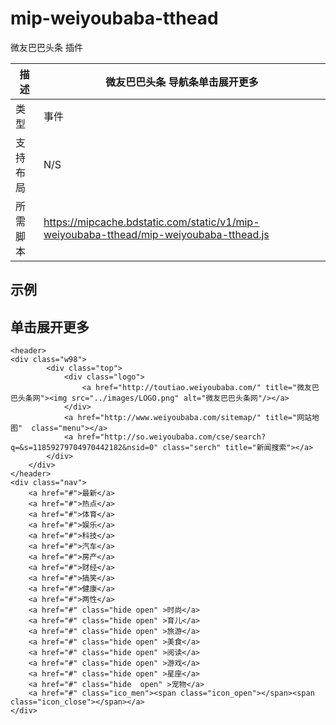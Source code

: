 # mip-weiyoubaba-tthead

微友巴巴头条 插件

描述|微友巴巴头条 导航条单击展开更多
----|----
类型|事件
支持布局| N/S
所需脚本| https://mipcache.bdstatic.com/static/v1/mip-weiyoubaba-tthead/mip-weiyoubaba-tthead.js

## 示例

## 单击展开更多

```
<header>
<div class="w98">
		<div class="top">
			<div class="logo">
				<a href="http://toutiao.weiyoubaba.com/" title="微友巴巴头条网"><img src="../images/LOGO.png" alt="微友巴巴头条网"/></a>
			</div>
			<a href="http://www.weiyoubaba.com/sitemap/" title="网站地图"  class="menu"></a>
			<a href="http://so.weiyoubaba.com/cse/search?q=&s=11859279704970442182&nsid=0" class="serch" title="新闻搜索"></a>
		</div>
	</div>
</header>
<div class="nav">
	<a href="#">最新</a>
	<a href="#">热点</a>
	<a href="#">体育</a>
	<a href="#">娱乐</a>
	<a href="#">科技</a>
	<a href="#">汽车</a>
	<a href="#">房产</a>
	<a href="#">财经</a>
	<a href="#">搞笑</a>
	<a href="#">健康</a>
	<a href="#">两性</a>
	<a href="#" class="hide open" >时尚</a>
	<a href="#" class="hide open" >育儿</a>
	<a href="#" class="hide open" >旅游</a>
	<a href="#" class="hide open" >美食</a>
	<a href="#" class="hide open" >阅读</a>
	<a href="#" class="hide open" >游戏</a>
	<a href="#" class="hide open" >星座</a>
	<a href="#" class="hide  open" >宠物</a>
	<a href="#" class="ico_men"><span class="icon_open"></span><span class="icon_close"></span></a>
</div>

```

